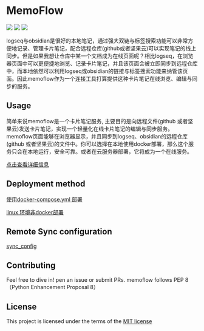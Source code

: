 # MemoFlow
<p align="left">
    <img src='https://img.shields.io/badge/language-python3.9-green'>
    <img src='https://img.shields.io/badge/Docker-Yes-brightgreen'>
    <img src='https://img.shields.io/badge/OpenStack-Architecture-orange'>
</p>
logseq与obsidian是很好的本地笔记，通过强大双链与标签搜索功能可以非常方便地记录、管理卡片笔记，配合远程仓库(github或者坚果云)可以实现笔记的线上同步。但是如果我想让仓库中某一个文档成为在线页面呢？相比logseq，在浏览器页面中可以更便捷地浏览、记录卡片笔记，并且该页面会被立即同步到远程仓库中，而本地依然可以利用logseq或obsidian的链接与标签搜索功能来纳管该页面。因此memoflow作为一个连接工具打算提供这种卡片笔记在线浏览、编辑与同步的服务。

## Usage
简单来说memoflow是一个卡片笔记服务, 主要目的是向远程文件(github 或者坚果云)发送卡片笔记，实现一个轻量化在线卡片笔记的编辑与同步服务。memoflow页面能够在浏览器显示，并且同步到logseq、obsidian的远程仓库(github 或者坚果云)的文件中。你可以选择在本地使用docker部署，那么这个服务只会在本地运行，安全可靠。或者在云服务器部署，它将成为一个在线服务。

[点击查看详细信息](./docs/usage.md)

## Deployment method
[使用docker-compose.yml 部署](./docs/docker_deployment_approach.md)

[linux 环境非docker部署](./docs/linux_deployment_approach.md)

## Remote Sync configuration
[sync_config](./docs/sync_config.md)


## Contributing
Feel free to dive in! pen an issue or submit PRs.
memoflow follows PEP 8（Python Enhancement Proposal 8）

## License
This project is licensed under the terms of the [MIT license](./LICENSE)
